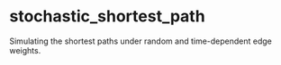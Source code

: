 # stochastic_shortest_path
Simulating the shortest paths under random and time-dependent edge weights.
